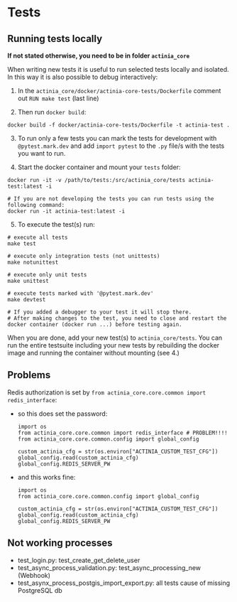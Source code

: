 # Tests



## Running tests locally

__If not stated otherwise, you need to be in folder `actinia_core`__

When writing new tests it is useful to run selected tests locally and isolated. In this way it is also possible to debug interactively:

1. In the `actinia_core/docker/actinia-core-tests/Dockerfile` comment out `RUN make test` (last line)

2. Then run `docker build`:
```
docker build -f docker/actinia-core-tests/Dockerfile -t actinia-test .
```
3. To run only a few tests you can mark the tests for development with
`@pytest.mark.dev` and add `import pytest` to the `.py` file/s with the tests you want to run.

4. Start the docker container and mount your `tests` folder:

```
docker run -it -v /path/to/tests:/src/actinia_core/tests actinia-test:latest -i

# If you are not developing the tests you can run tests using the following command:
docker run -it actinia-test:latest -i

```

5. To execute the test(s) run:

```
# execute all tests
make test

# execute only integration tests (not unittests)
make notunittest

# execute only unit tests
make unittest

# execute tests marked with '@pytest.mark.dev'
make devtest

# If you added a debugger to your test it will stop there.
# After making changes to the test, you need to close and restart the docker container (docker run ...) before testing again.
```

When you are done, add your new test(s) to `actinia_core/tests`. You can run the entire testsuite including your new tests by rebuilding the docker image and running the container without mounting (see 4.)


## Problems
Redis authorization is set by `from actinia_core.core.common import redis_interface`:
  * so this does set the password:
    ```
    import os
    from actinia_core.core.common import redis_interface # PROBLEM!!!!
    from actinia_core.core.common.config import global_config

    custom_actinia_cfg = str(os.environ["ACTINIA_CUSTOM_TEST_CFG"])
    global_config.read(custom_actinia_cfg)
    global_config.REDIS_SERVER_PW
    ```
  * and this works fine:
    ```
    import os
    from actinia_core.core.common.config import global_config

    custom_actinia_cfg = str(os.environ["ACTINIA_CUSTOM_TEST_CFG"])
    global_config.read(custom_actinia_cfg)
    global_config.REDIS_SERVER_PW
    ```

## Not working processes
* test_login.py: test_create_get_delete_user
* test_async_process_validation.py: test_async_processing_new (Webhook)
* test_asynx_process_postgis_import_export.py: all tests cause of missing PostgreSQL db
